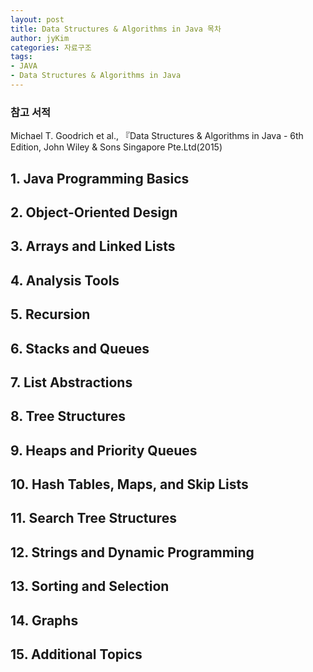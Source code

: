 ```yaml
---
layout: post
title: Data Structures & Algorithms in Java 목차
author: jyKim
categories: 자료구조
tags:
- JAVA
- Data Structures & Algorithms in Java
---
```


### 참고 서적
Michael T. Goodrich et al., 『Data Structures & Algorithms in Java - 6th Edition, John Wiley & Sons Singapore Pte.Ltd(2015)

## 1. Java Programming Basics

## 2. Object-Oriented Design

## 3. Arrays and Linked Lists

## 4. Analysis Tools

## 5. Recursion

## 6. Stacks and Queues

## 7. List Abstractions

## 8. Tree Structures

## 9. Heaps and Priority Queues

## 10. Hash Tables, Maps, and Skip Lists

## 11. Search Tree Structures

## 12. Strings and Dynamic Programming

## 13. Sorting and Selection

## 14. Graphs

## 15. Additional Topics

